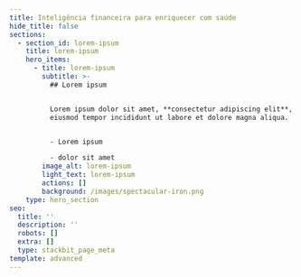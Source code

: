```yaml
---
title: Inteligência financeira para enriquecer com saúde
hide_title: false
sections:
  - section_id: lorem-ipsum
    title: lorem-ipsum
    hero_items:
      - title: lorem-ipsum
        subtitle: >-
          ## Lorem ipsum


          Lorem ipsum dolor sit amet, **consectetur adipiscing elit**, sed do
          eiusmod tempor incididunt ut labore et dolore magna aliqua.


          - Lorem ipsum

          - dolor sit amet
        image_alt: lorem-ipsum
        light_text: lorem-ipsum
        actions: []
        background: /images/spectacular-iron.png
    type: hero_section
seo:
  title: ''
  description: ''
  robots: []
  extra: []
  type: stackbit_page_meta
template: advanced
---
```

